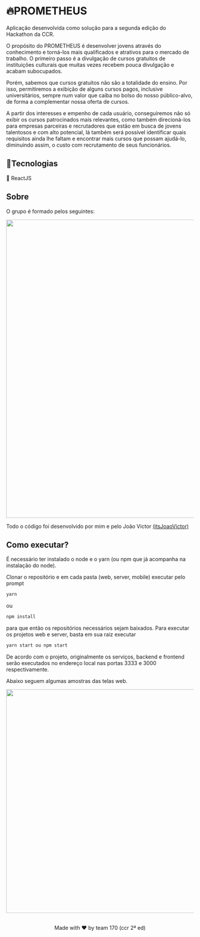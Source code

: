 # 🔥PROMETHEUS

Aplicação desenvolvida como solução para a segunda edição do Hackathon da CCR. 

O propósito do PROMETHEUS é desenvolver jovens através do conhecimento e torná-los mais qualificados e atrativos para o mercado de trabalho. O primeiro passo é a divulgação de cursos gratuitos de instituições culturais que muitas vezes recebem pouca divulgação e acabam subocupados. 

Porém, sabemos que cursos gratuitos não são a totalidade do ensino. Por isso, permitiremos a exibição de alguns cursos pagos, inclusive universitários, sempre num valor que caiba no bolso do nosso público-alvo, de forma a complementar nossa oferta de cursos.

A partir dos interesses e empenho de cada usuário, conseguiremos não só exibir os cursos patrocinados mais relevantes, como também direcioná-los para empresas parceiras e recrutadores que estão em busca de jovens talentosos e com alto potencial, lá também será possível identificar quais requisitos ainda lhe faltam e encontrar mais cursos que possam ajudá-lo,  diminuindo assim, o custo com recrutamento de seus funcionários.

## 📁Tecnologias

📘 ReactJS

## Sobre

O grupo é formado pelos seguintes:

<p align="center">
<img  src="https://lh6.googleusercontent.com/E77ywyJqh325ggAxIaP7IJjhpJVWnKEhEaVVmiHKhHOBbChIi1fF1n9Vw8Xg2HCjpoTb6v7swncfGvmz94i3=w1366-h609-rw"  width="800"/>
</p>

Todo o código foi desenvolvido por mim e pelo João Victor [(itsJoaoVictor)](https://github.com/itsJoaoVictor)

## Como executar?

É necessário ter instalado o node e o yarn (ou npm que já acompanha na instalação do node). 

Clonar o repositório e em cada pasta (web, server, mobile) executar pelo prompt 
```bash
yarn
```
ou
```bash
npm install 
```
para que então os repositórios necessários sejam baixados. Para executar os projetos web e server, basta em sua raiz executar 
```bash
yarn start ou npm start
```
De acordo com o projeto, originalmente os serviços, backend e frontend serão executados no endereço local nas portas 3333 e 3000 respectivamente.

Abaixo seguem algumas amostras das telas web.


<p align="center">
<img  src="https://lh6.googleusercontent.com/wOo9-rnpXGo8HSJPWHEyx1XuZWkZ90QvvkGd6tfqBvjq2bR3O2O_x0GWGKwg8mr0T4uhpwgImXUqa7DFPyG2=w1366-h609-rw"  width="600"/>
</p>

<br />
<center>Made with ❤️ by team 170 (ccr 2ª ed)</center>

